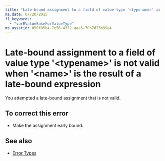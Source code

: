 ```yaml
---
title: "Late-bound assignment to a field of value type '<typename>' is not valid when '<name>' is the result of a late-bound expression"
ms.date: 07/20/2015
f1_keywords: 
  - "vbrRValueBaseForValueType"
ms.assetid: 050f05b4-7e56-4372-aae5-70b7d73b99e4
---
```

# Late-bound assignment to a field of value type '\<typename>' is not valid when '\<name>' is the result of a late-bound expression
You attempted a late-bound assignment that is not valid.  
  
## To correct this error  
  
- Make the assignment early bound.  
  
## See also

- [Error Types](../programming-guide/language-features/error-types.md)
